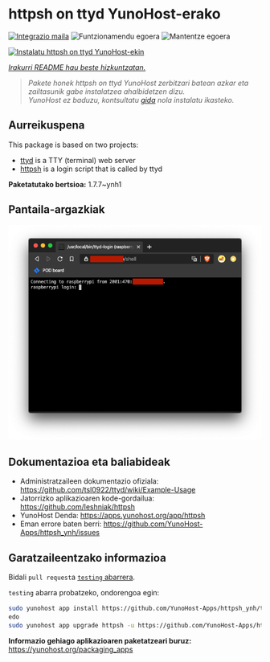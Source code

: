 <!--
Ohart ongi: README hau automatikoki sortu da <https://github.com/YunoHost/apps/tree/master/tools/readme_generator>ri esker
EZ editatu eskuz.
-->

# httpsh on ttyd YunoHost-erako

[![Integrazio maila](https://apps.yunohost.org/badge/integration/httpsh)](https://ci-apps.yunohost.org/ci/apps/httpsh/)
![Funtzionamendu egoera](https://apps.yunohost.org/badge/state/httpsh)
![Mantentze egoera](https://apps.yunohost.org/badge/maintained/httpsh)

[![Instalatu httpsh on ttyd YunoHost-ekin](https://install-app.yunohost.org/install-with-yunohost.svg)](https://install-app.yunohost.org/?app=httpsh)

*[Irakurri README hau beste hizkuntzatan.](./ALL_README.md)*

> *Pakete honek httpsh on ttyd YunoHost zerbitzari batean azkar eta zailtasunik gabe instalatzea ahalbidetzen dizu.*  
> *YunoHost ez baduzu, kontsultatu [gida](https://yunohost.org/install) nola instalatu ikasteko.*

## Aurreikuspena

This package is based on two projects:

* [ttyd](https://tsl0922.github.io/ttyd) is a TTY (terminal) web server
* [httpsh](https://github.com/leshniak/httpsh) is a login script that is called by ttyd


**Paketatutako bertsioa:** 1.7.7~ynh1

## Pantaila-argazkiak

![httpsh on ttyd(r)en pantaila-argazkia](./doc/screenshots/httpsh.png)

## Dokumentazioa eta baliabideak

- Administratzaileen dokumentazio ofiziala: <https://github.com/tsl0922/ttyd/wiki/Example-Usage>
- Jatorrizko aplikazioaren kode-gordailua: <https://github.com/leshniak/httpsh>
- YunoHost Denda: <https://apps.yunohost.org/app/httpsh>
- Eman errore baten berri: <https://github.com/YunoHost-Apps/httpsh_ynh/issues>

## Garatzaileentzako informazioa

Bidali `pull request`a [`testing` abarrera](https://github.com/YunoHost-Apps/httpsh_ynh/tree/testing).

`testing` abarra probatzeko, ondorengoa egin:

```bash
sudo yunohost app install https://github.com/YunoHost-Apps/httpsh_ynh/tree/testing --debug
edo
sudo yunohost app upgrade httpsh -u https://github.com/YunoHost-Apps/httpsh_ynh/tree/testing --debug
```

**Informazio gehiago aplikazioaren paketatzeari buruz:** <https://yunohost.org/packaging_apps>
